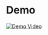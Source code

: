# Demo
[![Demo Video](https://img.youtube.com/vi/PvltiH-ZR6E/maxresdefault.jpg)](https://youtu.be/PvltiH-ZR6E)
